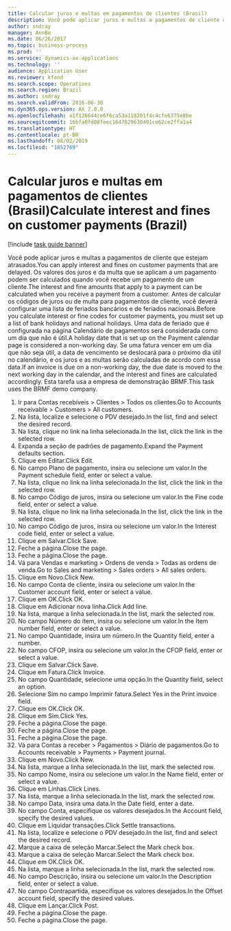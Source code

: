 ```yaml
---
title: Calcular juros e multas em pagamentos de clientes (Brasil)
description: Você pode aplicar juros e multas a pagamentos de cliente que estejam atrasados.
author: sndray
manager: AnnBe
ms.date: 06/26/2017
ms.topic: business-process
ms.prod: ''
ms.service: dynamics-ax-applications
ms.technology: ''
audience: Application User
ms.reviewer: kfend
ms.search.scope: Operations
ms.search.region: Brazil
ms.author: sndray
ms.search.validFrom: 2016-06-30
ms.dyn365.ops.version: AX 7.0.0
ms.openlocfilehash: a1f126644ce6f6ca53a118201f4c4cfe6375e8be
ms.sourcegitcommit: 16bfa0fd08feec1647829630401ce62ce2ffa1a4
ms.translationtype: HT
ms.contentlocale: pt-BR
ms.lasthandoff: 08/02/2019
ms.locfileid: "1852769"
---
```

# <a name="calculate-interest-and-fines-on-customer-payments-brazil"></a><span data-ttu-id="9f0a5-103">Calcular juros e multas em pagamentos de clientes (Brasil)</span><span class="sxs-lookup"><span data-stu-id="9f0a5-103">Calculate interest and fines on customer payments (Brazil)</span></span>

[!include [task guide banner](../../includes/task-guide-banner.md)]

<span data-ttu-id="9f0a5-104">Você pode aplicar juros e multas a pagamentos de cliente que estejam atrasados.</span><span class="sxs-lookup"><span data-stu-id="9f0a5-104">You can apply interest and fines on customer payments that are delayed.</span></span> <span data-ttu-id="9f0a5-105">Os valores dos juros e da multa que se aplicam a um pagamento podem ser calculados quando você recebe um pagamento de um cliente.</span><span class="sxs-lookup"><span data-stu-id="9f0a5-105">The interest and fine amounts that apply to a payment can be calculated when you receive a payment from a customer.</span></span> <span data-ttu-id="9f0a5-106">Antes de calcular os códigos de juros ou de multa para pagamentos de cliente, você deverá configurar uma lista de feriados bancários e de feriados nacionais.</span><span class="sxs-lookup"><span data-stu-id="9f0a5-106">Before you calculate interest or fine codes for customer payments, you must set up a list of bank holidays and national holidays.</span></span> <span data-ttu-id="9f0a5-107">Uma data de feriado que é configurada na página Calendário de pagamentos será considerada como um dia que não é útil.</span><span class="sxs-lookup"><span data-stu-id="9f0a5-107">A holiday date that is set up on the Payment calendar page is considered a non-working day.</span></span> <span data-ttu-id="9f0a5-108">Se uma fatura vencer em um dia que não seja útil, a data de vencimento se deslocará para o próximo dia útil no calendário, e os juros e as multas serão calculadas de acordo com essa data.</span><span class="sxs-lookup"><span data-stu-id="9f0a5-108">If an invoice is due on a non-working day, the due date is moved to the next working day in the calendar, and the interest and fines are calculated accordingly.</span></span> <span data-ttu-id="9f0a5-109">Esta tarefa usa a empresa de demonstração BRMF.</span><span class="sxs-lookup"><span data-stu-id="9f0a5-109">This task uses the BRMF demo company.</span></span>



1. <span data-ttu-id="9f0a5-110">Ir para Contas recebíveis > Clientes > Todos os clientes.</span><span class="sxs-lookup"><span data-stu-id="9f0a5-110">Go to Accounts receivable > Customers > All customers.</span></span>
2. <span data-ttu-id="9f0a5-111">Na lista, localize e selecione o PDV desejado.</span><span class="sxs-lookup"><span data-stu-id="9f0a5-111">In the list, find and select the desired record.</span></span>
3. <span data-ttu-id="9f0a5-112">Na lista, clique no link na linha selecionada.</span><span class="sxs-lookup"><span data-stu-id="9f0a5-112">In the list, click the link in the selected row.</span></span>
4. <span data-ttu-id="9f0a5-113">Expanda a seção de padrões de pagamento.</span><span class="sxs-lookup"><span data-stu-id="9f0a5-113">Expand the Payment defaults section.</span></span>
5. <span data-ttu-id="9f0a5-114">Clique em Editar.</span><span class="sxs-lookup"><span data-stu-id="9f0a5-114">Click Edit.</span></span>
6. <span data-ttu-id="9f0a5-115">No campo Plano de pagamento, insira ou selecione um valor.</span><span class="sxs-lookup"><span data-stu-id="9f0a5-115">In the Payment schedule field, enter or select a value.</span></span>
7. <span data-ttu-id="9f0a5-116">Na lista, clique no link na linha selecionada.</span><span class="sxs-lookup"><span data-stu-id="9f0a5-116">In the list, click the link in the selected row.</span></span>
8. <span data-ttu-id="9f0a5-117">No campo Código de juros, insira ou selecione um valor.</span><span class="sxs-lookup"><span data-stu-id="9f0a5-117">In the Fine code field, enter or select a value.</span></span>
9. <span data-ttu-id="9f0a5-118">Na lista, clique no link na linha selecionada.</span><span class="sxs-lookup"><span data-stu-id="9f0a5-118">In the list, click the link in the selected row.</span></span>
10. <span data-ttu-id="9f0a5-119">No campo Código de juros, insira ou selecione um valor.</span><span class="sxs-lookup"><span data-stu-id="9f0a5-119">In the Interest code field, enter or select a value.</span></span>
11. <span data-ttu-id="9f0a5-120">Clique em Salvar.</span><span class="sxs-lookup"><span data-stu-id="9f0a5-120">Click Save.</span></span>
12. <span data-ttu-id="9f0a5-121">Feche a página.</span><span class="sxs-lookup"><span data-stu-id="9f0a5-121">Close the page.</span></span>
13. <span data-ttu-id="9f0a5-122">Feche a página.</span><span class="sxs-lookup"><span data-stu-id="9f0a5-122">Close the page.</span></span>
14. <span data-ttu-id="9f0a5-123">Vá para Vendas e marketing > Ordens de venda > Todas as ordens de venda.</span><span class="sxs-lookup"><span data-stu-id="9f0a5-123">Go to Sales and marketing > Sales orders > All sales orders.</span></span>
15. <span data-ttu-id="9f0a5-124">Clique em Novo.</span><span class="sxs-lookup"><span data-stu-id="9f0a5-124">Click New.</span></span>
16. <span data-ttu-id="9f0a5-125">No campo Conta de cliente, insira ou selecione um valor.</span><span class="sxs-lookup"><span data-stu-id="9f0a5-125">In the Customer account field, enter or select a value.</span></span>
17. <span data-ttu-id="9f0a5-126">Clique em OK.</span><span class="sxs-lookup"><span data-stu-id="9f0a5-126">Click OK.</span></span>
18. <span data-ttu-id="9f0a5-127">Clique em Adicionar nova linha.</span><span class="sxs-lookup"><span data-stu-id="9f0a5-127">Click Add line.</span></span>
19. <span data-ttu-id="9f0a5-128">Na lista, marque a linha selecionada.</span><span class="sxs-lookup"><span data-stu-id="9f0a5-128">In the list, mark the selected row.</span></span>
20. <span data-ttu-id="9f0a5-129">No campo Número do item, insira ou selecione um valor.</span><span class="sxs-lookup"><span data-stu-id="9f0a5-129">In the Item number field, enter or select a value.</span></span>
21. <span data-ttu-id="9f0a5-130">No campo Quantidade, insira um número.</span><span class="sxs-lookup"><span data-stu-id="9f0a5-130">In the Quantity field, enter a number.</span></span>
22. <span data-ttu-id="9f0a5-131">No campo CFOP, insira ou selecione um valor.</span><span class="sxs-lookup"><span data-stu-id="9f0a5-131">In the CFOP field, enter or select a value.</span></span>
23. <span data-ttu-id="9f0a5-132">Clique em Salvar.</span><span class="sxs-lookup"><span data-stu-id="9f0a5-132">Click Save.</span></span>
24. <span data-ttu-id="9f0a5-133">Clique em Fatura.</span><span class="sxs-lookup"><span data-stu-id="9f0a5-133">Click Invoice.</span></span>
25. <span data-ttu-id="9f0a5-134">No campo Quantidade, selecione uma opção.</span><span class="sxs-lookup"><span data-stu-id="9f0a5-134">In the Quantity field, select an option.</span></span>
26. <span data-ttu-id="9f0a5-135">Selecione Sim no campo Imprimir fatura.</span><span class="sxs-lookup"><span data-stu-id="9f0a5-135">Select Yes in the Print invoice field.</span></span>
27. <span data-ttu-id="9f0a5-136">Clique em OK.</span><span class="sxs-lookup"><span data-stu-id="9f0a5-136">Click OK.</span></span>
28. <span data-ttu-id="9f0a5-137">Clique em Sim.</span><span class="sxs-lookup"><span data-stu-id="9f0a5-137">Click Yes.</span></span>
29. <span data-ttu-id="9f0a5-138">Feche a página.</span><span class="sxs-lookup"><span data-stu-id="9f0a5-138">Close the page.</span></span>
30. <span data-ttu-id="9f0a5-139">Feche a página.</span><span class="sxs-lookup"><span data-stu-id="9f0a5-139">Close the page.</span></span>
31. <span data-ttu-id="9f0a5-140">Feche a página.</span><span class="sxs-lookup"><span data-stu-id="9f0a5-140">Close the page.</span></span>
32. <span data-ttu-id="9f0a5-141">Vá para Contas a receber > Pagamentos > Diário de pagamentos.</span><span class="sxs-lookup"><span data-stu-id="9f0a5-141">Go to Accounts receivable > Payments > Payment journal.</span></span>
33. <span data-ttu-id="9f0a5-142">Clique em Novo.</span><span class="sxs-lookup"><span data-stu-id="9f0a5-142">Click New.</span></span>
34. <span data-ttu-id="9f0a5-143">Na lista, marque a linha selecionada.</span><span class="sxs-lookup"><span data-stu-id="9f0a5-143">In the list, mark the selected row.</span></span>
35. <span data-ttu-id="9f0a5-144">No campo Nome, insira ou selecione um valor.</span><span class="sxs-lookup"><span data-stu-id="9f0a5-144">In the Name field, enter or select a value.</span></span>
36. <span data-ttu-id="9f0a5-145">Clique em Linhas.</span><span class="sxs-lookup"><span data-stu-id="9f0a5-145">Click Lines.</span></span>
37. <span data-ttu-id="9f0a5-146">Na lista, marque a linha selecionada.</span><span class="sxs-lookup"><span data-stu-id="9f0a5-146">In the list, mark the selected row.</span></span>
38. <span data-ttu-id="9f0a5-147">No campo Data, insira uma data.</span><span class="sxs-lookup"><span data-stu-id="9f0a5-147">In the Date field, enter a date.</span></span>
39. <span data-ttu-id="9f0a5-148">No campo Conta, especifique os valores desejados.</span><span class="sxs-lookup"><span data-stu-id="9f0a5-148">In the Account field, specify the desired values.</span></span>
40. <span data-ttu-id="9f0a5-149">Clique em Liquidar transações.</span><span class="sxs-lookup"><span data-stu-id="9f0a5-149">Click Settle transactions.</span></span>
41. <span data-ttu-id="9f0a5-150">Na lista, localize e selecione o PDV desejado.</span><span class="sxs-lookup"><span data-stu-id="9f0a5-150">In the list, find and select the desired record.</span></span>
42. <span data-ttu-id="9f0a5-151">Marque a caixa de seleção Marcar.</span><span class="sxs-lookup"><span data-stu-id="9f0a5-151">Select the Mark check box.</span></span>
43. <span data-ttu-id="9f0a5-152">Marque a caixa de seleção Marcar.</span><span class="sxs-lookup"><span data-stu-id="9f0a5-152">Select the Mark check box.</span></span>
44. <span data-ttu-id="9f0a5-153">Clique em OK.</span><span class="sxs-lookup"><span data-stu-id="9f0a5-153">Click OK.</span></span>
45. <span data-ttu-id="9f0a5-154">Na lista, marque a linha selecionada.</span><span class="sxs-lookup"><span data-stu-id="9f0a5-154">In the list, mark the selected row.</span></span>
46. <span data-ttu-id="9f0a5-155">No campo Descrição, insira ou selecione um valor.</span><span class="sxs-lookup"><span data-stu-id="9f0a5-155">In the Description field, enter or select a value.</span></span>
47. <span data-ttu-id="9f0a5-156">No campo Contrapartida, especifique os valores desejados.</span><span class="sxs-lookup"><span data-stu-id="9f0a5-156">In the Offset account field, specify the desired values.</span></span>
48. <span data-ttu-id="9f0a5-157">Clique em Lançar.</span><span class="sxs-lookup"><span data-stu-id="9f0a5-157">Click Post.</span></span>
49. <span data-ttu-id="9f0a5-158">Feche a página.</span><span class="sxs-lookup"><span data-stu-id="9f0a5-158">Close the page.</span></span>
50. <span data-ttu-id="9f0a5-159">Feche a página.</span><span class="sxs-lookup"><span data-stu-id="9f0a5-159">Close the page.</span></span>

